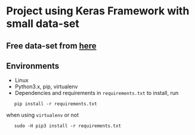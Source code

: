 # Project using Keras Framework with small data-set
## Free data-set from [here](http://archive.ics.uci.edu/ml/machine-learning-databases/wine-quality/)
## Environments
 - Linux
 - Python3.x, pip, virtualenv
 - Dependencies and requirements in `requirements.txt` to install, run

 ```
    pip install -r requirements.txt

 ```
 when using `virtualenv`
 or not
 ```
    sudo -H pip3 install -r requirements.txt

 ```